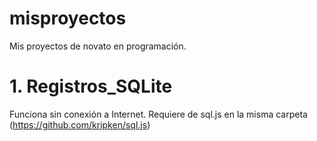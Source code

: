 # misproyectos
Mis proyectos de novato en programación.

# 1. Registros_SQLite
Funciona sin conexión a Internet.
Requiere de sql.js en la misma carpeta (https://github.com/kripken/sql.js)
